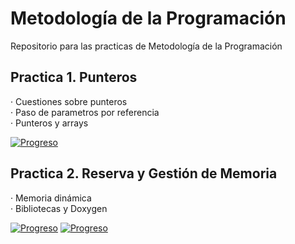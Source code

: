 # Metodología de la Programación

Repositorio para las practicas de Metodología de la Programación

## Practica 1. Punteros

  · Cuestiones sobre punteros  
  · Paso de parametros por referencia  
  · Punteros y arrays  

[![Progreso](https://img.shields.io/badge/Ejercicios-1--12-brightgreen.svg)]()


## Practica 2. Reserva y Gestión de Memoria  

  · Memoria dinámica  
  · Bibliotecas y Doxygen 
  
[![Progreso](https://img.shields.io/badge/Ejercicios-1--4-brightgreen.svg)]() 
[![Progreso](https://img.shields.io/badge/Ejercicios-5--7-red.svg)]()

